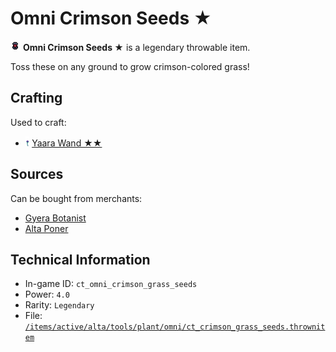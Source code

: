 # Omni Crimson Seeds ★

<img src="https://raw.githubusercontent.com/Ceterai/Enternia/main/items/active/alta/tools/plant/omni/ct_crimson_grass_seeds.png" alt="Omni Crimson Seeds ★ icon" loading="lazy" height=16px width="auto" /> **Omni Crimson Seeds ★** is a legendary throwable item.

Toss these on any ground to grow crimson-colored grass!

## Crafting

Used to craft:

- <img src="https://raw.githubusercontent.com/Ceterai/Enternia/main/items/active/alta/tools/other/ct_yaara_wand.png" alt="Yaara Wand ★★ icon" loading="lazy" height=16px width="auto" /> [Yaara Wand ★★](https://ceterai.github.io/MyEnternia/Wiki/YaaraWand)

## Sources

Can be bought from merchants:

- [Gyera Botanist](https://ceterai.github.io/MyEnternia/Wiki/GyeraBotanist)
- [Alta Poner](https://ceterai.github.io/MyEnternia/Wiki/AltaPoner)

## Technical Information

- In-game ID: `ct_omni_crimson_grass_seeds`
- Power: `4.0`
- Rarity: `Legendary`
- File: [`/items/active/alta/tools/plant/omni/ct_crimson_grass_seeds.thrownitem`](https://github.com/Ceterai/Enternia/blob/main/items/active/alta/tools/plant/omni/ct_crimson_grass_seeds.thrownitem)
